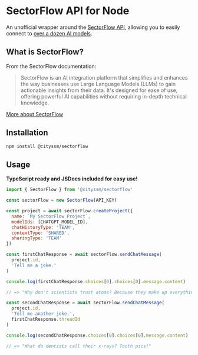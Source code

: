# SectorFlow API for Node

An unofficial wrapper around the [SectorFlow API](https://docs.sectorflowai.com/reference),
allowing you to easily connect to [over a dozen AI models](https://docs.sectorflowai.com/docs/available-models).

## What is SectorFlow?

From the SectorFlow documentation:

> SectorFlow is an AI integration platform that simplifies and enhances the way businesses use Large Language Models (LLMs) to gain actionable insights from their data. It's designed for ease of use, offering powerful AI capabilities without requiring in-depth technical knowledge.

[More about SectorFlow](https://sectorflow.ai/)

## Installation

```sh
npm install @cityssm/sectorflow
```

## Usage

**TypeScript ready and JSDocs included for easy use!**

```javascript
import { SectorFlow } from '@cityssm/sectorflow'

const sectorFlow = new SectorFlow(API_KEY)

const project = await sectorFlow.createProject({
  name: `My SectorFlow Project`,
  modelIds: [CHATGPT_MODEL_ID],
  chatHistoryType: 'TEAM',
  contextType: 'SHARED',
  sharingType: 'TEAM'
})

const firstChatResponse = await sectorFlow.sendChatMessage(
  project.id,
  'Tell me a joke.'
)

console.log(firstChatResponse.choices[0].choices[0].message.content)

// => "Why don't scientists trust atoms? Because they make up everything!"

const secondChatResponse = await sectorFlow.sendChatMessage(
  project.id,
  'Tell me another joke.',
  firstChatResponse.threadId
)

console.log(secondChatResponse.choices[0].choices[0].message.content)

// => "What do dentists call their x-rays? Tooth pics!"
```
